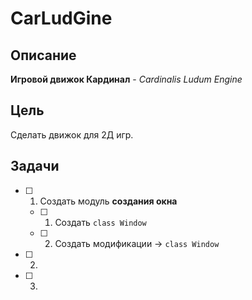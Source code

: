 # CarLudGine

## Описание
**Игровой движок Кардинал** - *Cardinalis Ludum Engine*

## Цель
Сделать движок для 2Д игр.

## Задачи
- [ ] 1. Создать модуль **создания окна**
    - [ ] 1. Создать `class Window`
    - [ ] 2. Создать модификации -> `class Window` 
- [ ] 2.
- [ ] 3.



